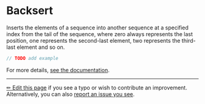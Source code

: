 # Backsert

Inserts the elements of a sequence into another sequence at a
specified index from the tail of the sequence, where zero always represents
the last position, one represents the second-last element, two represents
the third-last element and so on.

```c# --destination-file ../code/Program.cs --region statements --project ../code/TryMoreLinq.csproj
// TODO add example
```

For more details, [see the documentation][doc].

---

[&#x270F; Edit this page][edit] if you see a typo or wish to contribute an
improvement. Alternatively, you can also [report an issue you see][issue].


[edit]: https://github.com/morelinq/try/edit/master/m/backsert.md
[issue]: https://github.com/morelinq/try/issues/new?title=Backsert
[doc]: https://morelinq.github.io/3.1/ref/api/html/M_MoreLinq_MoreEnumerable_Backsert__1.htm

